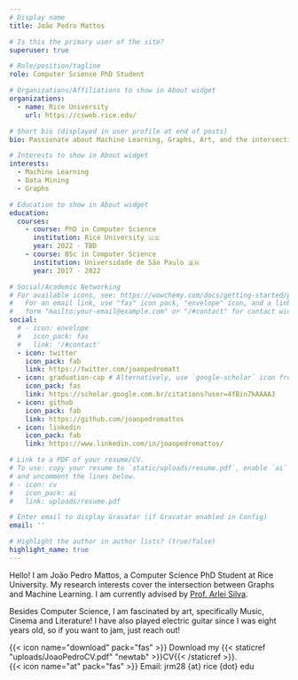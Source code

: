 ```yaml
---
# Display name
title: João Pedro Mattos

# Is this the primary user of the site?
superuser: true

# Role/position/tagline
role: Computer Science PhD Student

# Organizations/Affiliations to show in About widget
organizations:
  - name: Rice University
    url: https://csweb.rice.edu/

# Short bio (displayed in user profile at end of posts)
bio: Passionate about Machine Learning, Graphs, Art, and the intersection of all these things.

# Interests to show in About widget
interests:
  - Machine Learning
  - Data Mining
  - Graphs

# Education to show in About widget
education:
  courses:
    - course: PhD in Computer Science
      institution: Rice University 🇺🇸
      year: 2022 - TBD
    - course: BSc in Computer Science
      institution: Universidade de São Paulo 🇧🇷
      year: 2017 - 2022

# Social/Academic Networking
# For available icons, see: https://wowchemy.com/docs/getting-started/page-builder/#icons
#   For an email link, use "fas" icon pack, "envelope" icon, and a link in the
#   form "mailto:your-email@example.com" or "/#contact" for contact widget.
social:
  # - icon: envelope
  #   icon_pack: fas
  #   link: '/#contact'
  - icon: twitter
    icon_pack: fab
    link: https://twitter.com/joaopedromatt
  - icon: graduation-cap # Alternatively, use `google-scholar` icon from `ai` icon pack
    icon_pack: fas
    link: https://scholar.google.com.br/citations?user=4fBin7kAAAAJ
  - icon: github
    icon_pack: fab
    link: https://github.com/joaopedromattos
  - icon: linkedin
    icon_pack: fab
    link: https://www.linkedin.com/in/joaopedromattos/

# Link to a PDF of your resume/CV.
# To use: copy your resume to `static/uploads/resume.pdf`, enable `ai` icons in `params.toml`,
# and uncomment the lines below.
# - icon: cv
#   icon_pack: ai
#   link: uploads/resume.pdf

# Enter email to display Gravatar (if Gravatar enabled in Config)
email: ''

# Highlight the author in author lists? (true/false)
highlight_name: true
---
```


Hello! I am João Pedro Mattos, a Computer Science PhD Student at Rice University. My research interests cover the intersection between Graphs and Machine Learning. I am currently advised by [Prof. Arlei Silva](https://cs.rice.edu/~al110/).

Besides Computer Science, I am fascinated by art, specifically Music, Cinema and Literature! I have also played electric guitar since I was eight years old, so if you want to jam, just reach out!

{{< icon name="download" pack="fas" >}} Download my {{< staticref "uploads/JoaoPedroCV.pdf" "newtab" >}}CV{{< /staticref >}}.
<br>
{{< icon name="at" pack="fas" >}} Email: jrm28 {at} rice {dot} edu

